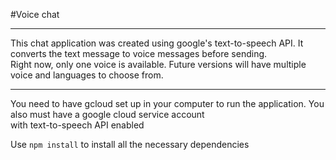#Voice chat

---

This chat application was created using google's text-to-speech API. It converts the text message to voice messages before sending.  
Right now, only one voice is available. Future versions will have multiple voice and languages to choose from.

---

You need to have gcloud set up in your computer to run the application. You also must have a google cloud service account  
with text-to-speech API enabled

Use `npm install` to install all the necessary dependencies
